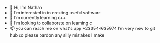 - 👋 Hi, I’m Nathan
- 👀 I’m interested in in creating useful software
- 🌱 I’m currently learning c++
- 💞️ I’m looking to collaborate on learning c
- 📫 you can reach me on what's app +233544635974
I'm very new to git hub so please pardon any silly mistakes I make
<!---
BigPapaNate/BigPapaNate is a ✨ special ✨ repository because its `README.md` (this file) appears on your GitHub profile.
You can click the Preview link to take a look at your changes.
--->
